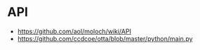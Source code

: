 # API

* https://github.com/aol/moloch/wiki/API
* https://github.com/ccdcoe/otta/blob/master/python/main.py
